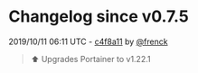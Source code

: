 # Changelog since v0.7.5

2019/10/11 06:11 UTC - [c4f8a11](https://github.com/hassio-addons/addon-portainer/commit/c4f8a113089f6d5e30a1598af38aef028df65983) by [@frenck](https://github.com/frenck)
> :arrow_up: Upgrades Portainer to v1.22.1 

